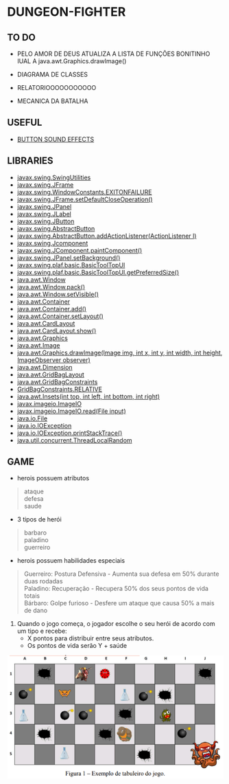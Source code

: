 # DUNGEON-FIGHTER


## TO DO


* PELO AMOR DE DEUS ATUALIZA A LISTA DE FUNÇÕES BONITINHO IUAL A java.awt.Graphics.drawImage()

* DIAGRAMA DE CLASSES

* RELATORIOOOOOOOOOOO

* MECANICA DA BATALHA


## USEFUL

* [BUTTON SOUND EFFECTS](https://www.youtube.com/watch?v=q8ZLBOFQ2g0)


## LIBRARIES

* [javax.swing.SwingUtilities](https://docs.oracle.com/en/java/javase/17/docs/api/java.desktop/javax/swing/SwingUtilities.html)
* [javax.swing.JFrame](https://docs.oracle.com/en/java/javase/22/docs/api/java.desktop/javax/swing/JFrame.html)
* [javax.swing.WindowConstants.EXITONFAILURE](https://docs.oracle.com/en/java/javase/22/docs/api/java.desktop/javax/swing/WindowConstants.html)
* [javax.swing.JFrame.setDefaultCloseOperation()](https://docs.oracle.com/en/java/javase/22/docs/api/java.desktop/javax/swing/JFrame.html#setDefaultCloseOperation(int))
* [javax.swing.JPanel](https://docs.oracle.com/en/java/javase/22/docs/api/java.desktop/javax/swing/JPanel.html)
* [javax.swing.JLabel](https://docs.oracle.com/en/java/javase/22/docs/api/java.desktop/javax/swing/JLabel.html)
* [javax.swing.JButton](https://docs.oracle.com/en/java/javase/22/docs/api/java.desktop/javax/swing/JButton.html)
* [javax.swing.AbstractButton](https://docs.oracle.com/en/java/javase/22/docs/api/java.desktop/javax/swing/AbstractButton.html)
* [javax.swing.AbstractButton.addActionListener(ActionListener l)](https://docs.oracle.com/en/java/javase/22/docs/api/java.desktop/java/awt/Button.html#addActionListener(java.awt.event.ActionListener))
* [javax.swing,Jcomponent](https://docs.oracle.com/en/java/javase/22/docs/api/java.desktop/javax/swing/JComponent.html)
* [javax.swing.JComponent.paintComponent()](https://docs.oracle.com/en/java/javase/22/docs/api/java.desktop/javax/swing/JComponent.html#paintComponent(java.awt.Graphics))
* [javax.swing.JPanel.setBackground()](https://docs.oracle.com/en/java/javase/22/docs/api/java.desktop/javax/swing/JComponent.html#setBackground(java.awt.Color))
* [javax.swing.plaf.basic.BasicToolTopUI](javax.swing.plaf.basic.BasicToolTipUI)
* [javax.swing.plaf.basic.BasicToolTopUI.getPreferredSize()](https://docs.oracle.com/javase/8/docs/api/javax/swing/plaf/basic/BasicToolTipUI.html#getPreferredSize-javax.swing.JComponent-)
* [java.awt.Window](https://docs.oracle.com/en/java/javase/22/docs/api/java.desktop/java/awt/Window.html)
* [java.awt.Window.pack()](https://docs.oracle.com/en/java/javase/22/docs/api/java.desktop/java/awt/Window.html#pack())
* [java.awt.Window.setVisible()](https://docs.oracle.com/en/java/javase/22/docs/api/java.desktop/java/awt/Window.html#setVisible(boolean))
* [java.awt.Container](https://docs.oracle.com/en/java/javase/22/docs/api/java.desktop/java/awt/Container.html)
* [java.awt.Container.add()](https://docs.oracle.com/en/java/javase/22/docs/api/java.desktop/java/awt/Container.html#add(java.awt.Component))
* [java.awt.Container.setLayout()](https://docs.oracle.com/en/java/javase/22/docs/api/java.desktop/java/awt/Container.html#setLayout(java.awt.LayoutManager))
* [java.awt.CardLayout](https://docs.oracle.com/en/java/javase/22/docs/api/java.desktop/java/awt/CardLayout.html)
* [java.awt.CardLayout.show()](https://docs.oracle.com/en/java/javase/22/docs/api/java.desktop/java/awt/CardLayout.html#show(java.awt.Container,java.lang.String))
* [java.awt.Graphics](https://docs.oracle.com/en/java/javase/22/docs/api/java.desktop/java/awt/Graphics.html)
* [java.awt.Image](https://docs.oracle.com/en/java/javase/22/docs/api/java.desktop/java/awt/image/package-summary.html)
* [java.awt.Graphics.drawImage(Image img, int x, int y, int width, int height, ImageObserver observer)](https://docs.oracle.com/en/java/javase/22/docs/api/java.desktop/java/awt/Graphics.html#drawImage(java.awt.Image,int,int,int,int,java.awt.image.ImageObserver))
* [java.awt.Dimension](https://docs.oracle.com/en/java/javase/22/docs/api/java.desktop/java/awt/Dimension.html)
* [java.awt.GridBagLayout](https://docs.oracle.com/en/java/javase/22/docs/api/java.desktop/java/awt/GridBagLayout.html)
* [java.awt.GridBagConstraints](https://docs.oracle.com/en/java/javase/22/docs/api/java.desktop/java/awt/GridBagConstraints.html)
* [GridBagConstraints.RELATIVE](https://docs.oracle.com/en/java/javase/22/docs/api/java.desktop/java/awt/GridBagConstraints.html#RELATIVE)
* [java.awt.Insets(int top, int left, int bottom, int right)](https://docs.oracle.com/en/java/javase/22/docs/api/java.desktop/java/awt/Insets.html)
* [javax.imageio.ImageIO](https://docs.oracle.com/en/java/javase/22/docs/api/java.desktop/javax/imageio/ImageIO.html)
* [javax.imageio.ImageIO.read(File input)](https://docs.oracle.com/en/java/javase/22/docs/api/java.desktop/javax/imageio/ImageIO.html#read(java.io.File))
* [java.io.File](https://docs.oracle.com/en/java/javase/22/docs/api/java.base/java/io/File.html)
* [java.io.IOException](https://docs.oracle.com/en/java/javase/22/docs/api/java.base/java/io/IOException.html)
* [java.io.IOException.printStackTrace()](https://docs.oracle.com/en/java/javase/22/docs/api/java.base/java/lang/Throwable.html#printStackTrace())
* [java.util.concurrent.ThreadLocalRandom](https://docs.oracle.com/javase/8/docs/api/java/util/concurrent/ThreadLocalRandom.html)


## GAME

* herois possuem atributos
> ataque \
> defesa \
> saude 

* 3 tipos de herói
> barbaro \
> paladino \
> guerreiro 

* herois possuem habilidades especiais 
> Guerreiro: Postura Defensiva - Aumenta sua defesa em 50% durante duas rodadas \
> Paladino: Recuperação - Recupera 50% dos seus pontos de vida totais \
> Bárbaro: Golpe furioso - Desfere um ataque que causa 50% a mais de dano 


1. Quando o jogo começa, o jogador escolhe o seu herói de acordo com um tipo e recebe:
    - X pontos para distribuir entre seus atributos. 
    - Os pontos de vida serão Y + saúde 

    
![CALABOUÇO](assets/images/board-example.png)



































